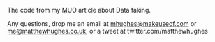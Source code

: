 The code from my MUO article about Data faking. 

Any questions, drop me an email at mhughes@makeuseof.com or me@matthewhughes.co.uk, or a tweet at twitter.com/matthewhughes
